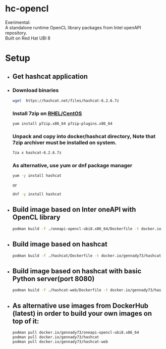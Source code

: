 # hc-opencl
Exerimental:    
A standalone runtime OpenCL library packages from Intel openAPI repository.    
Built on Red Hat UBI 8


# Setup
* ## Get hashcat application 
* ###  Download binaries
    ```bash
    wget  https://hashcat.net/files/hashcat-6.2.6.7z
    ```
  ### Install 7zip on [RHEL/CentOS](https://www.xmodulo.com/install-7zip-linux.html)
  ```bash
  yum install p7zip.x86_64 p7zip-plugins.x86_64
  ```
  ### Unpack and copy into docker/hashcat directory, Note that 7zip archiver must be installed on system. 
  ```bash
  7za x hashcat-6.2.6.7z
  ```
  ### As alternative, use yum or dnf package manager
  ```bash    
  yum -y install hashcat
  ```
  or
  ```bash
  dnf -y install hashcat
  ```
* ## Build image based on Inter oneAPI with OpenCL library
    ```bash
    podman build -f ./oneapi-opencl-ubi8.x86_64/Dockerfile -t docker.io/gennady73/hashcat-web:0.0.1 
    ```

* ## Build image based on hashcat
    ```bash
    podman build -f ./hashcat/Dockerfile -t docker.io/gennady73/hashcat:0.0.1 
    ```

* ## Build image based on hashcat with basic Python server(port 8080)
    ```bash
    podman build -f ./hashcat-web/Dockerfile -t docker.io/gennady73/hashcat-web:0.0.1 
    ```

* ## As alternative use images from DockerHub (latest) in order to build your own images on top of it:
    ```bash
    podman pull docker.io/gennady73/oneapi-opencl-ubi8.x86_64
    podman pull docker.io/gennady73/hashcat
    podman pull docker.io/gennady73/hashcat-web
    ```